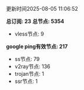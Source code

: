更新时间2025-08-05 11:06:52

**总订阅: 23**
**总节点: 5354**
- vless节点: 9

**google ping有效节点: 217**
- ss节点: 79
- v2ray节点: 136
- trojan节点: 1
- ssr节点: 1
